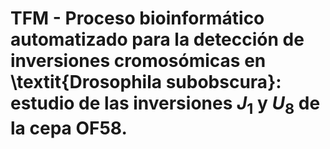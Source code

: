 # TFM - Proceso bioinformático automatizado para la detección de inversiones cromosómicas en \textit{Drosophila subobscura}: estudio de las inversiones  $J_{1}$ y $U_{8}$ de la cepa OF58.
